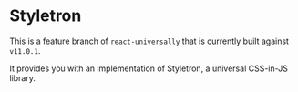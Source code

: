 # Styletron

This is a feature branch of `react-universally` that is currently built against `v11.0.1`.

It provides you with an implementation of Styletron, a universal CSS-in-JS library.
